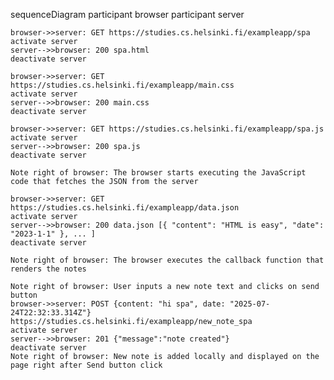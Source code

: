 sequenceDiagram
    participant browser
    participant server

    browser->>server: GET https://studies.cs.helsinki.fi/exampleapp/spa
    activate server
    server-->>browser: 200 spa.html
    deactivate server

    browser->>server: GET https://studies.cs.helsinki.fi/exampleapp/main.css
    activate server
    server-->>browser: 200 main.css
    deactivate server

    browser->>server: GET https://studies.cs.helsinki.fi/exampleapp/spa.js
    activate server
    server-->>browser: 200 spa.js
    deactivate server

    Note right of browser: The browser starts executing the JavaScript code that fetches the JSON from the server

    browser->>server: GET https://studies.cs.helsinki.fi/exampleapp/data.json
    activate server
    server-->>browser: 200 data.json [{ "content": "HTML is easy", "date": "2023-1-1" }, ... ] 
    deactivate server

    Note right of browser: The browser executes the callback function that renders the notes

    Note right of browser: User inputs a new note text and clicks on send button
    browser->>server: POST {content: "hi spa", date: "2025-07-24T22:32:33.314Z"} https://studies.cs.helsinki.fi/exampleapp/new_note_spa
    activate server
    server-->>browser: 201 {"message":"note created"}
    deactivate server
    Note right of browser: New note is added locally and displayed on the page right after Send button click
